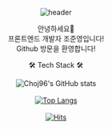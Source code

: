 <div align="center">

![header](https://capsule-render.vercel.app/api?type=waving&color=timeGradient&height=250&section=header&text=Welcome&fontSize=80)




안녕하세요👋<br/>
프론트엔드 개발자 조준영입니다!<br/>
Github 방문을 환영합니다!<br/>



🛠️ Tech Stack 🛠️



![Choj96's GitHub stats](https://github-readme-stats.vercel.app/api?username=choj96&theme=dark&show_icons=true)
<br/>
<br/>
 [![Top Langs](https://github-readme-stats.vercel.app/api/top-langs/?username=choj96&layout=compact)](https://github.com/anuraghazra/github-readme-stats)
<br/>
<br/>
 [![Hits](https://hits.seeyoufarm.com/api/count/incr/badge.svg?url=https%3A%2F%2Fgithub.com%2Fchoj96%2Fhit-counter&count_bg=%23DFDFDF&title_bg=%23144F40&icon=react.svg&icon_color=%2300CCFF&title=hits&edge_flat=false)](https://hits.seeyoufarm.com)
 

</div>
